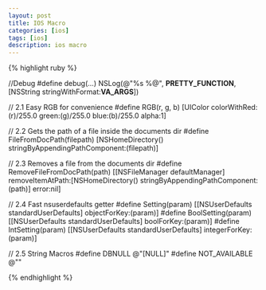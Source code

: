 ```yaml
---
layout: post
title: IOS Macro
categories: [ios]
tags: [ios]
description: ios macro
---
```



{% highlight ruby %}

//Debug
#define debug(...) NSLog(@"%s %@", __PRETTY_FUNCTION__, [NSString stringWithFormat:__VA_ARGS__])

// 2.1 Easy RGB for convenience
#define RGB(r, g, b) [UIColor colorWithRed:(r)/255.0 green:(g)/255.0 blue:(b)/255.0 alpha:1]

// 2.2 Gets the path of a file inside the documents dir
#define FileFromDocPath(filepath) [NSHomeDirectory() stringByAppendingPathComponent:(filepath)]

// 2.3 Removes a file from the documents dir
#define RemoveFileFromDocPath(path) [[NSFileManager defaultManager] removeItemAtPath:[NSHomeDirectory() stringByAppendingPathComponent:(path)] error:nil]

// 2.4 Fast nsuserdefaults getter
#define Setting(param) [[NSUserDefaults standardUserDefaults] objectForKey:(param)]
#define BoolSetting(param) [[NSUserDefaults standardUserDefaults] boolForKey:(param)]
#define IntSetting(param) [[NSUserDefaults standardUserDefaults] integerForKey:(param)]

// 2.5 String Macros
#define DBNULL @"[NULL]"
#define NOT_AVAILABLE @""


{% endhighlight %}




